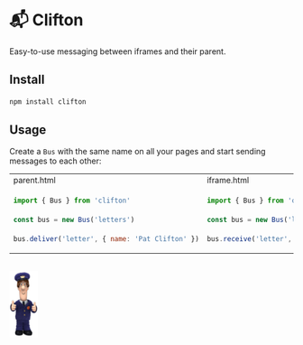 # 📬 Clifton

Easy-to-use messaging between iframes and their parent.

## Install

```bash
npm install clifton
```

## Usage

Create a `Bus` with the same name on all your pages and start sending messages to each other:

<table>
<tr>
<td>parent.html</td>
<td>iframe.html</td>
</tr>
<tr>
<td>

```js
import { Bus } from 'clifton'

const bus = new Bus('letters')

bus.deliver('letter', { name: 'Pat Clifton' })
```

</td>
<td>
    
```js
import { Bus } from 'clifton'

const bus = new Bus('letters')

bus.receive('letter', msg => alert(`Hi ${msg.name}!`))
```

</td>
</tr>
</table>

<br>
<img src="https://raw.githubusercontent.com/nexxtmove/clifton/pat/pat.png" width="50" alt="Pat Clifton"/>
